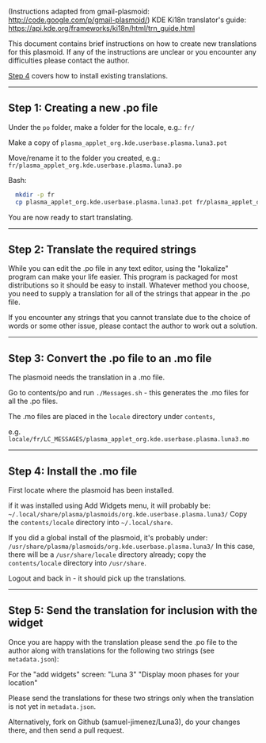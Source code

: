 (Instructions adapted from gmail-plasmoid:
http://code.google.com/p/gmail-plasmoid/)
KDE Ki18n translator's guide: https://api.kde.org/frameworks/ki18n/html/trn_guide.html

This document contains brief instructions on how to create new
translations for this plasmoid. If any of the instructions are unclear
or you encounter any difficulties please contact the author.


[Step 4](#step-4-install-the-mo-file) covers how to install existing translations.


---------------------------------------------
Step 1: Creating a new <locale>.po file
---------------------------------------------
Under the `po` folder, make a folder for the locale, e.g.: `fr/`

Make a copy of
  `plasma_applet_org.kde.userbase.plasma.luna3.pot`

Move/rename it to the folder you created, e.g.:
  `fr/plasma_applet_org.kde.userbase.plasma.luna3.po`

Bash:
```bash
  mkdir -p fr
  cp plasma_applet_org.kde.userbase.plasma.luna3.pot fr/plasma_applet_org.kde.userbase.plasma.luna3.po
  ```

You are now ready to start translating.

--------------------------------------
Step 2: Translate the required strings
--------------------------------------
While you can edit the .po file in any text editor, using the
"lokalize" program can make your life easier. This program is packaged
for most distributions so it should be easy to install. Whatever method
you choose, you need to supply a translation for all of the strings that
appear in the .po file.

If you encounter any strings that you cannot translate due to the choice
of words or some other issue, please contact the author to work out a
solution.

-------------------------------------------
Step 3: Convert the .po file to an .mo file
-------------------------------------------
The plasmoid needs the translation in a .mo file.

Go to contents/po and run `./Messages.sh` - this generates the .mo files for
all the .po files.

The .mo files are placed in the `locale` directory under `contents`,

e.g. `locale/fr/LC_MESSAGES/plasma_applet_org.kde.userbase.plasma.luna3.mo`

----------------------------
Step 4: Install the .mo file
----------------------------
First locate where the plasmoid has been installed.

if it was installed using Add Widgets menu, it will probably be:
  `~/.local/share/plasma/plasmoids/org.kde.userbase.plasma.luna3/`
Copy the `contents/locale` directory into `~/.local/share`.

If you did a global install of the plasmoid, it's probably under:
  `/usr/share/plasma/plasmoids/org.kde.userbase.plasma.luna3/`
In this case, there will be a `/usr/share/locale` directory already;
copy the `contents/locale` directory into `/usr/share`.

Logout and back in - it should pick up the translations.

----------------------------------------------------------
Step 5: Send the translation for inclusion with the widget
----------------------------------------------------------
Once you are happy with the translation please send the .po file to the
author along with translations for the following two strings (see
`metadata.json`):

For the "add widgets" screen:
   "Luna 3"
   "Display moon phases for your location"

Please send the translations for these two strings only when the
translation is not yet in `metadata.json`.

Alternatively, fork on Github (samuel-jimenez/Luna3), do your changes there, and
then send a pull request.
